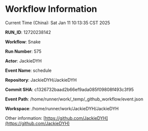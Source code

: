 # Workflow Information

Current Time (China): Sat Jan 11 10:13:35 CST 2025  

**RUN_ID**: 12720238142  

**Workflow**: Snake  

**Run Number**: 575  

**Actor**: JackieDYH  

**Event Name**: schedule  

**Repository**: JackieDYH/JackieDYH  

**Commit SHA**: c1326732baad2b66ef9ada085f09808f493c3f95  

**Event Path**: /home/runner/work/_temp/_github_workflow/event.json  

**Workspace**: /home/runner/work/JackieDYH/JackieDYH  

Other information: [https://github.com/JackieDYH](https://github.com/JackieDYH)
